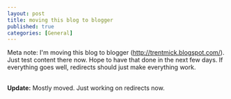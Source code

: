 ```yaml
---
layout: post
title: moving this blog to blogger
published: true
categories: [General]
---
```


<p>Meta note: I'm moving this blog to blogger (<a href="http://trentmick.blogspot.com/">http://trentmick.blogspot.com/</a>). Just test content there now. Hope to have that done in the next few days. If everything goes well, redirects should just make everything work.</p><br />
<b>Update:</b> Mostly moved. Just working on redirects now.